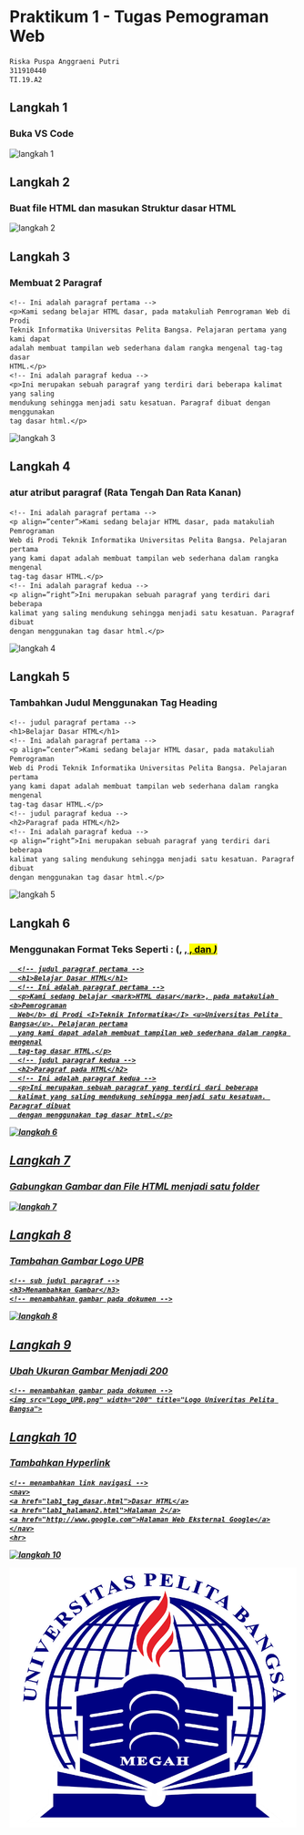 # Praktikum 1 - Tugas Pemograman Web
```
Riska Puspa Anggraeni Putri
311910440
TI.19.A2
```
## Langkah 1
### Buka VS Code
![langkah 1](https://user-images.githubusercontent.com/56241285/113010899-68dddf80-91a3-11eb-8fb9-9b6cae4ece73.png)

## Langkah 2
### Buat file HTML dan masukan Struktur dasar HTML
![langkah 2](https://user-images.githubusercontent.com/56241285/113011498-0f29e500-91a4-11eb-97ca-b35b50e6d2d2.png)

## Langkah 3
### Membuat 2 Paragraf 
```
<!-- Ini adalah paragraf pertama -->
<p>Kami sedang belajar HTML dasar, pada matakuliah Pemrograman Web di Prodi
Teknik Informatika Universitas Pelita Bangsa. Pelajaran pertama yang kami dapat
adalah membuat tampilan web sederhana dalam rangka mengenal tag-tag dasar
HTML.</p>
<!-- Ini adalah paragraf kedua -->
<p>Ini merupakan sebuah paragraf yang terdiri dari beberapa kalimat yang saling
mendukung sehingga menjadi satu kesatuan. Paragraf dibuat dengan menggunakan
tag dasar html.</p>
```
![langkah 3](https://user-images.githubusercontent.com/56241285/113011950-7fd10180-91a4-11eb-96a0-9d5384c436b5.png)

## Langkah 4
### atur atribut paragraf (Rata Tengah Dan Rata Kanan)
```
<!-- Ini adalah paragraf pertama -->
<p align=”center”>Kami sedang belajar HTML dasar, pada matakuliah Pemrograman
Web di Prodi Teknik Informatika Universitas Pelita Bangsa. Pelajaran pertama
yang kami dapat adalah membuat tampilan web sederhana dalam rangka mengenal
tag-tag dasar HTML.</p>
<!-- Ini adalah paragraf kedua -->
<p align=”right”>Ini merupakan sebuah paragraf yang terdiri dari beberapa
kalimat yang saling mendukung sehingga menjadi satu kesatuan. Paragraf dibuat
dengan menggunakan tag dasar html.</p>
```
![langkah 4](https://user-images.githubusercontent.com/56241285/113012667-2cab7e80-91a5-11eb-859b-fe56481b4e0a.png)

## Langkah 5
### Tambahkan Judul Menggunakan Tag Heading
```
<!-- judul paragraf pertama -->
<h1>Belajar Dasar HTML</h1>
<!-- Ini adalah paragraf pertama -->
<p align=”center”>Kami sedang belajar HTML dasar, pada matakuliah Pemrograman
Web di Prodi Teknik Informatika Universitas Pelita Bangsa. Pelajaran pertama
yang kami dapat adalah membuat tampilan web sederhana dalam rangka mengenal
tag-tag dasar HTML.</p>
<!-- judul paragraf kedua -->
<h2>Paragraf pada HTML</h2>
<!-- Ini adalah paragraf kedua -->
<p align=”right”>Ini merupakan sebuah paragraf yang terdiri dari beberapa
kalimat yang saling mendukung sehingga menjadi satu kesatuan. Paragraf dibuat
dengan menggunakan tag dasar html.</p>
```
![langkah 5](https://user-images.githubusercontent.com/56241285/113013684-1c47d380-91a6-11eb-9fee-405e2acab14a.png)

## Langkah 6
### Menggunakan Format Teks Seperti : (<b>, <u>, <mark>, dan <i>)

```
  <!-- judul paragraf pertama -->
  <h1>Belajar Dasar HTML</h1>
  <!-- Ini adalah paragraf pertama -->
  <p>Kami sedang belajar <mark>HTML dasar</mark>, pada matakuliah <b>Pemrograman
  Web</b> di Prodi <I>Teknik Informatika</I> <u>Universitas Pelita Bangsa</u>. Pelajaran pertama
  yang kami dapat adalah membuat tampilan web sederhana dalam rangka mengenal
  tag-tag dasar HTML.</p>
  <!-- judul paragraf kedua -->
  <h2>Paragraf pada HTML</h2>
  <!-- Ini adalah paragraf kedua -->
  <p>Ini merupakan sebuah paragraf yang terdiri dari beberapa
  kalimat yang saling mendukung sehingga menjadi satu kesatuan. Paragraf dibuat
  dengan menggunakan tag dasar html.</p>
```
![langkah 6](https://user-images.githubusercontent.com/56241285/113014751-0f77af80-91a7-11eb-89e3-12f922c446a0.png)

## Langkah 7
### Gabungkan Gambar dan File HTML menjadi satu folder
![langkah 7](https://user-images.githubusercontent.com/56241285/113015141-6f6e5600-91a7-11eb-9e8b-2ed6cc0c8e83.png)

## Langkah 8
### Tambahan Gambar Logo UPB
```
<!-- sub judul paragraf -->
<h3>Menambahkan Gambar</h3>
<!-- menambahkan gambar pada dokumen -->
```
![langkah 8](https://user-images.githubusercontent.com/56241285/113015408-b8bea580-91a7-11eb-8059-a33b8cb7c5cb.png)

## Langkah 9
### Ubah Ukuran Gambar Menjadi 200
```
<!-- menambahkan gambar pada dokumen -->
<img src="Logo_UPB.png" width="200" title="Logo Univeritas Pelita Bangsa">
```

## Langkah 10
### Tambahkan Hyperlink
```
<!-- menambahkan link navigasi -->
<nav>
<a href="lab1_tag_dasar.html">Dasar HTML</a>
<a href="lab1_halaman2.html">Halaman 2</a>
<a href="http://www.google.com">Halaman Web Eksternal Google</a>
</nav>
<hr>
```
![langkah 10](https://user-images.githubusercontent.com/56241285/113015849-210d8700-91a8-11eb-873f-0439fad968a5.png)


<img src="Logo_UPB.png" title="Logo Univeritas Pelita Bangsa">
